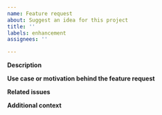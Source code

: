 ```yaml
---
name: Feature request
about: Suggest an idea for this project
title: ''
labels: enhancement
assignees: ''

---
```


**Description**
<!-- Please describe shortly your feature idea. -->

**Use case or motivation behind the feature request**
<!-- Please tell us what you would like to happen. Rather than explaining the implementation process, we would appreciate to hear what you are trying to achieve with your feature. -->

**Related issues**
<!-- If there are any, please list issues that are associated with your feature request. -->

**Additional context**
<!-- Add any other context or screenshots about the feature request here. -->